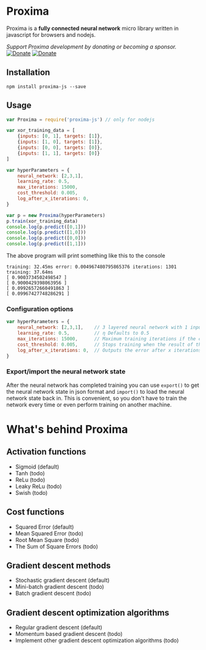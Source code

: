 # Proxima
Proxima is a **fully connected neural network** micro library written in javascript for browsers and nodejs.
 
_Support Proxima development by donating or becoming a sponsor._   
[![Donate](https://img.shields.io/badge/Donate-PayPal-green.svg)](https://www.paypal.com/cgi-bin/webscr?cmd=_donations&business=878QVT5YLAQC2&currency_code=EUR&source=url)
[![Donate](http://img.shields.io/liberapay/patrons/wdrap.svg?logo=liberapay)](https://liberapay.com/wdrap/donate)
 
## Installation
```
npm install proxima-js --save
```
## Usage
```javascript
var Proxima = require('proxima-js') // only for nodejs

var xor_training_data = [
    {inputs: [0, 1], targets: [1]},
    {inputs: [1, 0], targets: [1]},
    {inputs: [0, 0], targets: [0]},
    {inputs: [1, 1], targets: [0]}
]

var hyperParameters = {
    neural_network: [2,3,1],
    learning_rate: 0.5,
    max_iterations: 15000,
    cost_threshold: 0.005,
    log_after_x_iterations: 0,
}

var p = new Proxima(hyperParameters)
p.train(xor_training_data)
console.log(p.predict([0,1]))
console.log(p.predict([1,0]))
console.log(p.predict([0,0]))
console.log(p.predict([1,1]))
```
The above program will print something like this to the console
```
training: 32.45ms error: 0.004967480795865376 iterations: 1301
training: 37.64ms
[ 0.9003734502498547 ]
[ 0.9000429398063956 ]
[ 0.09926572660491863 ]
[ 0.09967427748286291 ]
```
### Configuration options
```javascript
var hyperParameters = {
    neural_network: [2,3,1],    // 3 layered neural network with 1 input layer with 2 nodes, 1 hidden layer with 3 nodes and 1 output layer with 1 node
    learning_rate: 0.5,         // η Defaults to 0.5
    max_iterations: 15000,      // Maximum training iterations if the cost_threshold in not reached
    cost_threshold: 0.005,      // Stops training when the result of the cost/loss function is less, defaults to 0.05  
    log_after_x_iterations: 0,  // Outputs the error after x iterations, 0 means no output
}
```
### Export/import the neural network state
After the neural network has completed training you can use `export()` to get the neural network state in json format 
and `import()` to load the neural network state back in. This is convenient, so you don't have to train the network 
every time or even perform training on another machine.

# What's behind Proxima
## Activation functions
- Sigmoid (default)
- Tanh (todo)
- ReLu (todo)
- Leaky ReLu (todo)
- Swish (todo)

## Cost functions
- Squared Error (default)
- Mean Squared Error (todo)
- Root Mean Square (todo)
- The Sum of Square Errors (todo)

## Gradient descent methods
- Stochastic gradient descent (default)
- Mini-batch gradient descent (todo)
- Batch gradient descent (todo)

## Gradient descent optimization algorithms
- Regular gradient descent (default)
- Momentum based gradient descent (todo)             
- Implement other gradient descent optimization algorithms (todo)
 
